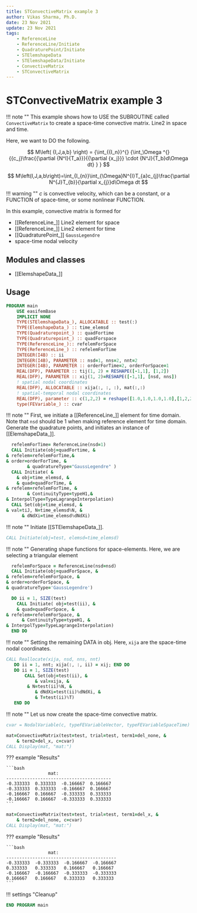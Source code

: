 ```yaml
---
title: STConvectiveMatrix example 3
author: Vikas Sharma, Ph.D.
date: 23 Nov 2021
update: 23 Nov 2021 
tags:
    - ReferenceLine
    - ReferenceLine/Initiate
    - QuadraturePoint/Initiate
    - STElemshapeData
    - STElemshapeData/Initiate
    - ConvectiveMatrix
    - STConvectiveMatrix
---
```


# STConvectiveMatrix example 3

!!! note ""
This example shows how to USE the SUBROUTINE called `ConvectiveMatrix` to create a space-time convective matrix. Line2 in space and time.

Here, we want to DO the following.

$$
M\left( {I,J,a,b} \right) = {\int_{{I_n}}^{} {\int_\Omega ^{} {{c_j}\frac{{\partial {N^I}{T_a}}}{{\partial {x_j}}} \cdot {N^J}{T_b}d\Omega dt} } }
$$

$$
M\left(I,J,a,b\right)=\int_{I_{n}}\int_{\Omega}N^{I}T_{a}c_{j}\frac{\partial N^{J}T_{b}}{\partial x_{j}}d\Omega dt
$$

!!! warning ""
$c$ is convective velocity, which can be a constant, or a FUNCTION of space-time, or some nonlinear FUNCTION.

In this example, convective matrix is formed for

- [[ReferenceLine_]] Line2 element for space
- [[ReferenceLine_]] Line2 element for time
- [[QuadraturePoint_]] `GaussLegendre`
- space-time nodal velocity

## Modules and classes

- [[ElemshapeData_]]

## Usage

```fortran
PROGRAM main
    USE easifemBase
    IMPLICIT NONE
    TYPE(STElemshapeData_), ALLOCATABLE :: test(:)
    TYPE(ElemshapeData_) :: time_elemsd
    TYPE(Quadraturepoint_) :: quadFortime
    TYPE(Quadraturepoint_) :: quadForspace
    TYPE(ReferenceLine_):: refelemForSpace
    TYPE(ReferenceLine_) :: refelemForTime
    INTEGER(I4B) :: ii
    INTEGER(I4B), PARAMETER :: nsd=1, nns=2, nnt=2
    INTEGER(I4B), PARAMETER :: orderForTime=2, orderForSpace=1
    REAL(DFP), PARAMETER :: tij(1, 2) = RESHAPE([-1,1], [1,2])
    REAL(DFP), PARAMETER :: xij(1, 2)=RESHAPE([-1,1], [nsd, nns])
    ! spatial nodal coordinates
    REAL(DFP), ALLOCATABLE :: xija(:, :, :), mat(:,:)
    ! spatial-temporal nodal coordinates
    REAL(DFP), parameter :: c(1,2,2) = reshape([1.0,1.0,1.0,1.0],[1,2,2])
    type(FEVariable_) :: cvar
```

!!! note ""
First, we initiate a [[ReferenceLine_]] element for time domain. Note that `nsd` should be 1 when making reference element for time domain. Generate the quadrature points, and initiates an instance of [[ElemshapeData_]].

```fortran
  refelemForTime= ReferenceLine(nsd=1)
  CALL Initiate(obj=quadFortime, &
& refelem=refelemForTime,&
& order=orderForTime, &
    	& quadratureType="GaussLegendre" )
  CALL Initiate( &
  	& obj=time_elemsd, &
 	& quad=quadForTime, &
& refelem=refelemForTime, &
    	& ContinuityType=typeH1,&
& InterpolType=TypeLagrangeInterpolation)
  CALL Set(obj=time_elemsd, &
& val=tiJ, N=time_elemsd%N, &
      & dNdXi=time_elemsd%dNdXi)
```

!!! note ""
Initiate [[STElemshapeData_]].

```fortran
CALL Initiate(obj=test, elemsd=time_elemsd)
```

!!! note ""
Generating shape functions for space-elements. Here, we are selecting a triangular element

```fortran
  refelemForSpace = ReferenceLine(nsd=nsd)
  CALL Initiate(obj=quadForSpace, &
& refelem=refelemForSpace, &
& order=orderForSpace, &
& quadratureType='GaussLegendre')
```

```fortran
  DO ii = 1, SIZE(test)
    CALL Initiate( obj=test(ii), &
 	& quad=quadForSpace, &
& refelem=refelemForSpace, &
      & ContinuityType=typeH1, &
& InterpolType=TypeLagrangeInterpolation)
  END DO
```

!!! note ""
Setting the remaining DATA in obj. Here, `xija` are the space-time nodal coordinates.

```fortran
CALL Reallocate(xija, nsd, nns, nnt)
   DO ii = 1, nnt; xija(:, :, ii) = xij; END DO
   DO ii = 1, SIZE(test)
       CALL Set(obj=test(ii), &
           & val=xija, &
		& N=test(ii)%N, &
           & dNdXi=test(ii)%dNdXi, &
           & T=test(ii)%T)
   END DO
```

!!! note ""
Let us now create the space-time convective matrix.

```fortran
cvar = NodalVariable(c, typeFEVariableVector, typeFEVariableSpaceTime)
```

```fortran
mat=ConvectiveMatrix(test=test, trial=test, term1=del_none, &
    & term2=del_x, c=cvar)
CALL Display(mat, "mat:")
```

??? example "Results"

    ```bash
                    mat:                  
    ----------------------------------------
    -0.333333  0.333333  -0.166667  0.166667
    -0.333333  0.333333  -0.166667  0.166667
    -0.166667  0.166667  -0.333333  0.333333
    -0.166667  0.166667  -0.333333  0.333333
    ```

```fortran
mat=ConvectiveMatrix(test=test, trial=test, term1=del_x, &
    & term2=del_none, c=cvar)
CALL Display(mat, "mat:")
```

??? example "Results"

    ```bash
                    mat:                   
    ------------------------------------------
    -0.333333  -0.333333  -0.166667  -0.166667
    0.333333   0.333333   0.166667   0.166667
    -0.166667  -0.166667  -0.333333  -0.333333
    0.166667   0.166667   0.333333   0.333333
    ```

!!! settings "Cleanup"

```fortran
END PROGRAM main
```
